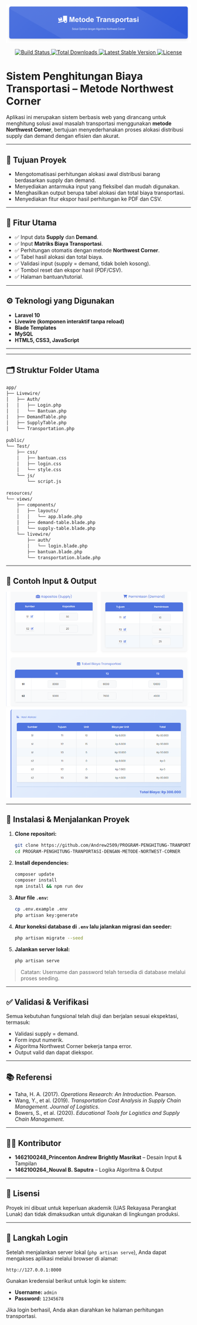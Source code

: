 <p align="center">
  <img src="./public/Test/Image/logo.png" alt="Logo Proyek Anda">
</p>

<p align="center">
  <a href="https://github.com/laravel/framework/actions">
    <img src="https://github.com/laravel/framework/workflows/tests/badge.svg" alt="Build Status">
  </a>
  <a href="https://packagist.org/packages/laravel/framework">
    <img src="https://img.shields.io/packagist/dt/laravel/framework" alt="Total Downloads">
  </a>
  <a href="https://packagist.org/packages/laravel/framework">
    <img src="https://img.shields.io/packagist/v/laravel/framework" alt="Latest Stable Version">
  </a>
  <a href="https://packagist.org/packages/laravel/framework">
    <img src="https://img.shields.io/packagist/l/laravel/framework" alt="License">
  </a>
</p>


# Sistem Penghitungan Biaya Transportasi – Metode Northwest Corner

Aplikasi ini merupakan sistem berbasis web yang dirancang untuk menghitung solusi awal masalah transportasi menggunakan **metode Northwest Corner**, bertujuan menyederhanakan proses alokasi distribusi supply dan demand dengan efisien dan akurat.

---

## 🧭 Tujuan Proyek

- Mengotomatisasi perhitungan alokasi awal distribusi barang berdasarkan supply dan demand.
- Menyediakan antarmuka input yang fleksibel dan mudah digunakan.
- Menghasilkan output berupa tabel alokasi dan total biaya transportasi.
- Menyediakan fitur ekspor hasil perhitungan ke PDF dan CSV.

---

## 🔧 Fitur Utama

- ✅ Input data **Supply** dan **Demand**.
- ✅ Input **Matriks Biaya Transportasi**.
- ✅ Perhitungan otomatis dengan metode **Northwest Corner**.
- ✅ Tabel hasil alokasi dan total biaya.
- ✅ Validasi input (supply = demand, tidak boleh kosong).
- ✅ Tombol reset dan ekspor hasil (PDF/CSV).
- ✅ Halaman bantuan/tutorial.

---

## ⚙️ Teknologi yang Digunakan

- **Laravel 10**
- **Livewire (komponen interaktif tanpa reload)**
- **Blade Templates**
- **MySQL**
- **HTML5, CSS3, JavaScript**

---

---

## 🗂 Struktur Folder Utama

```
app/
├── Livewire/
│   ├── Auth/
│   │   ├── Login.php
│   │   └── Bantuan.php
│   ├── DemandTable.php
│   ├── SupplyTable.php
│   └── Transportation.php

public/
└── Test/
    ├── css/
    │   ├── bantuan.css
    │   ├── login.css
    │   └── style.css
    └── js/
        └── script.js

resources/
└── views/
    ├── components/
    │   ├── layouts/
    │   │   └── app.blade.php
    │   ├── demand-table.blade.php
    │   └── supply-table.blade.php
    └── livewire/
        ├── auth/
        │   └── login.blade.php
        ├── bantuan.blade.php
        └── transportation.blade.php
```

---

## 🧮 Contoh Input & Output

![Contoh Input](./public/Test/Image/Input.png)
![Contoh Output](./public/Test/Image/Output.png)

---

## 🧪 Instalasi & Menjalankan Proyek

1. **Clone repositori:**
   ```bash
   git clone https://github.com/Andrew2509/PROGRAM-PENGHITUNG-TRANPORTASI-DENGAN-METODE-NORTWEST-CORNER.git
   cd PROGRAM-PENGHITUNG-TRANPORTASI-DENGAN-METODE-NORTWEST-CORNER
   ```

2. **Install dependencies:**
   ```bash
   composer update
   composer install
   npm install && npm run dev
   ```

3. **Atur file `.env`:**
   ```bash
   cp .env.example .env
   php artisan key:generate
   ```

4. **Atur koneksi database di `.env` lalu jalankan migrasi dan seeder:**
   ```bash
   php artisan migrate --seed
   ```

5. **Jalankan server lokal:**
   ```bash
   php artisan serve
   ```

> Catatan: Username dan password telah tersedia di database melalui proses seeding.

---

## ✅ Validasi & Verifikasi

Semua kebutuhan fungsional telah diuji dan berjalan sesuai ekspektasi, termasuk:
- Validasi supply = demand.
- Form input numerik.
- Algoritma Northwest Corner bekerja tanpa error.
- Output valid dan dapat diekspor.

---

## 📚 Referensi

- Taha, H. A. (2017). *Operations Research: An Introduction*. Pearson.
- Wang, Y., et al. (2019). *Transportation Cost Analysis in Supply Chain Management*. *Journal of Logistics*.
- Bowers, S., et al. (2020). *Educational Tools for Logistics and Supply Chain Management*.

---

## 👨‍💻 Kontributor

- **1462100248_Princenton Andrew Brightly Masrikat** – Desain Input & Tampilan
- **1462100264_Nouval B. Saputra** – Logika Algoritma & Output

---

## 📜 Lisensi

Proyek ini dibuat untuk keperluan akademik (UAS Rekayasa Perangkat Lunak) dan tidak dimaksudkan untuk digunakan di lingkungan produksi.


---

## 🔐 Langkah Login

Setelah menjalankan server lokal (`php artisan serve`), Anda dapat mengakses aplikasi melalui browser di alamat:

```
http://127.0.0.1:8000
```

Gunakan kredensial berikut untuk login ke sistem:

- **Username:** `admin`
- **Password:** `12345678`

Jika login berhasil, Anda akan diarahkan ke halaman perhitungan transportasi.
